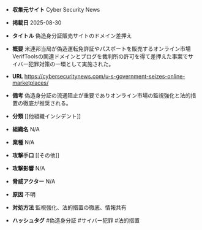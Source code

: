 - **収集元サイト**
Cyber Security News

- **掲載日**
2025-08-30

- **タイトル**
偽造身分証販売サイトのドメイン差押え

- **概要**
米連邦当局が偽造運転免許証やパスポートを販売するオンライン市場VerifToolsの関連ドメインとブログを裁判所の許可を得て差押えた事案でサイバー犯罪対策の一環として実施された。

- **URL**
https://cybersecuritynews.com/u-s-government-seizes-online-marketplaces/

- **備考**
偽造身分証の流通阻止が重要でありオンライン市場の監視強化と法的措置の徹底が推奨される。

- **分類**
[[他組織インシデント]]

- **組織名**
N/A

- **業種**
N/A

- **攻撃手口**
[[その他]]

- **攻撃影響**
N/A

- **脅威アクター**
N/A

- **原因**
不明

- **対処方法**
監視強化、法的措置の徹底、情報共有

- **ハッシュタグ**
#偽造身分証 #サイバー犯罪 #法的措置
